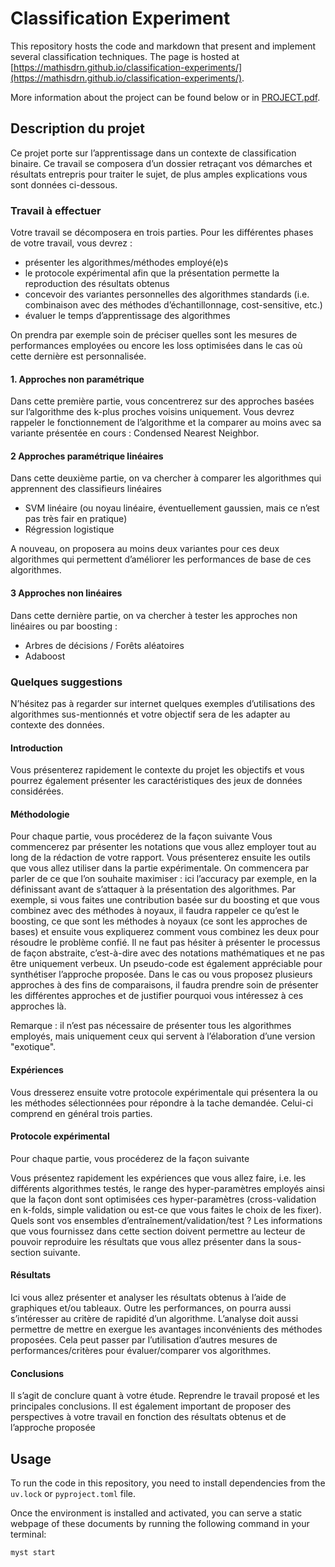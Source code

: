 # Classification Experiment

This repository hosts the code and markdown that present and implement several classification techniques. The page is hosted at [https://mathisdrn.github.io/classification-experiments/](https://mathisdrn.github.io/classification-experiments/).

More information about the project can be found below or in [PROJECT.pdf](https://mathisdrn.github.io/classification-experiments/blob/main/PROJET.pdf).

## Description du projet

Ce projet porte sur l’apprentissage dans un contexte de classification binaire.
Ce travail se composera d’un dossier retraçant vos démarches et résultats entrepris pour traiter le sujet, de plus amples explications vous sont données ci-dessous.

### Travail à effectuer

Votre travail se décomposera en trois parties. Pour les différentes phases de votre travail, vous devrez :

- présenter les algorithmes/méthodes employé(e)s
- le protocole expérimental afin que la présentation permette la reproduction des résultats obtenus
- concevoir des variantes personnelles des algorithmes standards (i.e. combinaison avec des méthodes d’échantillonnage, cost-sensitive, etc.)
- évaluer le temps d’apprentissage des algorithmes

On prendra par exemple soin de préciser quelles sont les mesures de performances employées ou encore les loss optimisées dans le cas où cette dernière est personnalisée.

#### 1. Approches non paramétrique

Dans cette première partie, vous concentrerez sur des approches basées sur l’algorithme des k-plus proches voisins uniquement.
Vous devrez rappeler le fonctionnement de l’algorithme et la comparer au moins avec sa variante présentée en cours : Condensed Nearest Neighbor.

#### 2 Approches paramétrique linéaires

Dans cette deuxième partie, on va chercher à comparer les algorithmes qui apprennent des classifieurs linéaires

- SVM linéaire (ou noyau linéaire, éventuellement gaussien, mais ce n’est pas très fair en pratique)
- Régression logistique

A nouveau, on proposera au moins deux variantes pour ces deux algorithmes qui permettent d’améliorer les performances de base de ces algorithmes.

#### 3 Approches non linéaires

Dans cette dernière partie, on va chercher à tester les approches non linéaires ou par boosting :
- Arbres de décisions / Forêts aléatoires
- Adaboost

### Quelques suggestions

N’hésitez pas à regarder sur internet quelques exemples d’utilisations des algorithmes sus-mentionnés et votre objectif sera de les adapter au contexte des données.

#### Introduction

Vous présenterez rapidement le contexte du projet les objectifs et vous pourrez également présenter les caractéristiques des jeux de données considérées.

#### Méthodologie

Pour chaque partie, vous procéderez de la façon suivante
Vous commencerez par présenter les notations que vous allez employer tout au long de la rédaction de votre rapport.
Vous présenterez ensuite les outils que vous allez utiliser dans la partie expérimentale. On commencera par parler de ce que l’on souhaite maximiser : ici l’accuracy par exemple, en la définissant avant de s’attaquer à la présentation des algorithmes.
Par exemple, si vous faites une contribution basée sur du boosting et que vous combinez avec des méthodes à noyaux, il faudra rappeler ce qu’est le boosting, ce que sont les méthodes à noyaux (ce sont les approches de bases) et ensuite vous expliquerez comment vous combinez les deux pour résoudre le problème confié.
Il ne faut pas hésiter à présenter le processus de façon abstraite, c’est-à-dire avec des notations mathématiques et ne pas être uniquement verbeux.
Un pseudo-code est également appréciable pour synthétiser l’approche proposée.
Dans le cas ou vous proposez plusieurs approches à des fins de comparaisons, il faudra prendre soin de présenter les différentes approches et de justifier pourquoi vous intéressez à ces approches là.

Remarque : il n’est pas nécessaire de présenter tous les algorithmes employés, mais uniquement ceux qui servent à l’élaboration d’une version "exotique".

#### Expériences

Vous dresserez ensuite votre protocole expérimentale qui présentera la ou les méthodes sélectionnées pour répondre à la tache demandée. Celui-ci comprend en général trois parties.

#### Protocole expérimental

Pour chaque partie, vous procéderez de la façon suivante

Vous présentez rapidement les expériences que vous allez faire, i.e. les différents algorithmes testés, le range des hyper-paramètres employés ainsi que la façon dont sont optimisées ces hyper-paramètres (cross-validation en k-folds, simple validation ou est-ce que vous faites le choix de les fixer). Quels sont vos ensembles d’entraînement/validation/test ?
Les informations que vous fournissez dans cette section doivent permettre au lecteur de pouvoir reproduire les résultats que vous allez présenter dans la sous-section suivante.

#### Résultats

Ici vous allez présenter et analyser les résultats obtenus à l’aide de graphiques et/ou tableaux. Outre les performances, on pourra aussi s’intéresser au critère de rapidité d’un algorithme.
L’analyse doit aussi permettre de mettre en exergue les avantages inconvénients des méthodes proposées. Cela peut passer par l’utilisation d’autres mesures de performances/critères pour évaluer/comparer vos algorithmes.

#### Conclusions

Il s’agit de conclure quant à votre étude. Reprendre le travail proposé et les principales conclusions. Il est également important de proposer des perspectives à votre travail en fonction des résultats obtenus et de l’approche proposée


## Usage

To run the code in this repository, you need to install dependencies from the `uv.lock` or `pyproject.toml` file.

Once the environment is installed and activated, you can serve a static webpage of these documents by running the following command in your terminal:

```bash
myst start
```